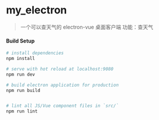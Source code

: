 # my_electron

> 一个可以查天气的 electron-vue 桌面客户端
> 功能：查天气

#### Build Setup

``` bash
# install dependencies
npm install

# serve with hot reload at localhost:9080
npm run dev

# build electron application for production
npm run build


# lint all JS/Vue component files in `src/`
npm run lint

```

